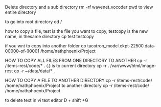 Delete directory and a sub directory
rm -rf wavenet_vocoder
pwd to view entire directory

to go into root directory
cd /

how to copy a file, test is the file you want to copy, testcopy is the new name, in thesame directory
cp test testcopy

if you wnt to copy into another folder
cp tacotron_model.ckpt-22500.data-00000-of-00001 /home/nathphoenix/Project

HOW TO COPY ALL FILES FROM ONE DIRECTORY TO ANOTHER
cp -r /items-rest/code/* .  (.) is to current directory
cp -r . /var/www/html/image-rest
cp -r ~/data/data/* .

HOW TO COPY A FILE TO ANOTHER DIRECTORY
cp -r /items-rest/code/ /home/nathphoenix/Project   to another directory
cp -r /items-rest/code/ /home/nathphoenix/Project

to delete text in vi text editor
D + shift +G
